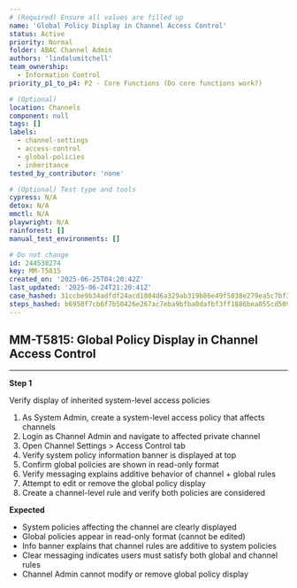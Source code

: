 ```yaml
---
# (Required) Ensure all values are filled up
name: 'Global Policy Display in Channel Access Control'
status: Active
priority: Normal
folder: ABAC Channel Admin
authors: 'lindalumitchell'
team_ownership:
  - Information Control
priority_p1_to_p4: P2 - Core Functions (Do core functions work?)

# (Optional)
location: Channels
component: null
tags: []
labels:
  - channel-settings
  - access-control
  - global-policies
  - inheritance
tested_by_contributor: 'none'

# (Optional) Test type and tools
cypress: N/A
detox: N/A
mmctl: N/A
playwright: N/A
rainforest: []
manual_test_environments: []

# Do not change
id: 244538274
key: MM-T5815
created_on: '2025-06-25T04:20:42Z'
last_updated: '2025-06-24T21:20:41Z'
case_hashed: 31ccbe9b34adfdf24acd1084d6a329ab319b86e49f5038e279ea5c7bf335f43657b8b7fcbd51b37b0b18bc98dfd37b51
steps_hashed: b6950f7cb6f7b50426e267ac7eba9bfba0dafbf3ff1886bea055cd509e43ea02769696dfb3ada2ff8f4f4d37cb150cb5
---
```


<!-- (Auto-generated) Based on frontmatter's "key" and "name" -->

## MM-T5815: Global Policy Display in Channel Access Control

---

**Step 1**

Verify display of inherited system-level access policies

1. As System Admin, create a system-level access policy that affects channels
2. Login as Channel Admin and navigate to affected private channel
3. Open Channel Settings > Access Control tab
4. Verify system policy information banner is displayed at top
5. Confirm global policies are shown in read-only format
6. Verify messaging explains additive behavior of channel + global rules
7. Attempt to edit or remove the global policy display
8. Create a channel-level rule and verify both policies are considered

**Expected**

- System policies affecting the channel are clearly displayed
- Global policies appear in read-only format (cannot be edited)
- Info banner explains that channel rules are additive to system policies
- Clear messaging indicates users must satisfy both global and channel rules
- Channel Admin cannot modify or remove global policy display
